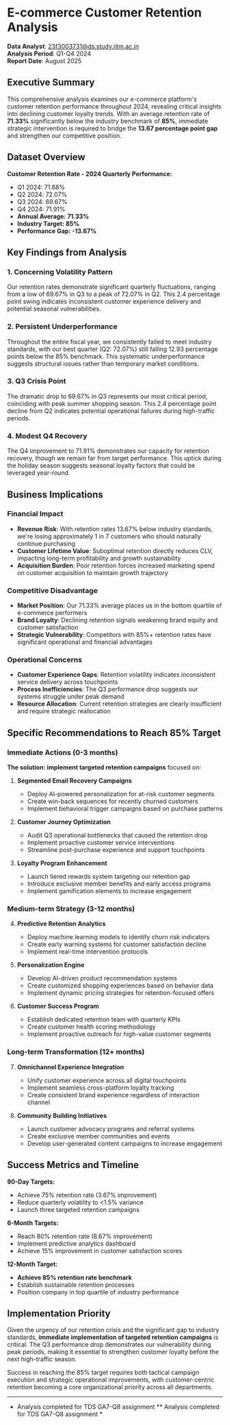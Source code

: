 # E-commerce Customer Retention Analysis

**Data Analyst**: 23f3003731@ds.study.iitm.ac.in  
**Analysis Period**: Q1-Q4 2024  
**Report Date**: August 2025

## Executive Summary

This comprehensive analysis examines our e-commerce platform's customer retention performance throughout 2024, revealing critical insights into declining customer loyalty trends. With an average retention rate of **71.33%** significantly below the industry benchmark of **85%**, immediate strategic intervention is required to bridge the **13.67 percentage point gap** and strengthen our competitive position.

## Dataset Overview

**Customer Retention Rate - 2024 Quarterly Performance:**
- Q1 2024: 71.68%
- Q2 2024: 72.07%
- Q3 2024: 69.67%
- Q4 2024: 71.91%
- **Annual Average: 71.33%**
- **Industry Target: 85%**
- **Performance Gap: -13.67%**

## Key Findings from Analysis

### 1. Concerning Volatility Pattern
Our retention rates demonstrate significant quarterly fluctuations, ranging from a low of 69.67% in Q3 to a peak of 72.07% in Q2. This 2.4 percentage point swing indicates inconsistent customer experience delivery and potential seasonal vulnerabilities.

### 2. Persistent Underperformance
Throughout the entire fiscal year, we consistently failed to meet industry standards, with our best quarter (Q2: 72.07%) still falling 12.93 percentage points below the 85% benchmark. This systematic underperformance suggests structural issues rather than temporary market conditions.

### 3. Q3 Crisis Point
The dramatic drop to 69.67% in Q3 represents our most critical period, coinciding with peak summer shopping season. This 2.4 percentage point decline from Q2 indicates potential operational failures during high-traffic periods.

### 4. Modest Q4 Recovery
The Q4 improvement to 71.91% demonstrates our capacity for retention recovery, though we remain far from target performance. This uptick during the holiday season suggests seasonal loyalty factors that could be leveraged year-round.

## Business Implications

### Financial Impact
- **Revenue Risk**: With retention rates 13.67% below industry standards, we're losing approximately 1 in 7 customers who should naturally continue purchasing
- **Customer Lifetime Value**: Suboptimal retention directly reduces CLV, impacting long-term profitability and growth sustainability
- **Acquisition Burden**: Poor retention forces increased marketing spend on customer acquisition to maintain growth trajectory

### Competitive Disadvantage
- **Market Position**: Our 71.33% average places us in the bottom quartile of e-commerce performers
- **Brand Loyalty**: Declining retention signals weakening brand equity and customer satisfaction
- **Strategic Vulnerability**: Competitors with 85%+ retention rates have significant operational and financial advantages

### Operational Concerns
- **Customer Experience Gaps**: Retention volatility indicates inconsistent service delivery across touchpoints
- **Process Inefficiencies**: The Q3 performance drop suggests our systems struggle under peak demand
- **Resource Allocation**: Current retention strategies are clearly insufficient and require strategic reallocation

## Specific Recommendations to Reach 85% Target

### Immediate Actions (0-3 months)

**The solution: implement targeted retention campaigns** focused on:

1. **Segmented Email Recovery Campaigns**
   - Deploy AI-powered personalization for at-risk customer segments
   - Create win-back sequences for recently churned customers
   - Implement behavioral trigger campaigns based on purchase patterns

2. **Customer Journey Optimization**
   - Audit Q3 operational bottlenecks that caused the retention drop
   - Implement proactive customer service interventions
   - Streamline post-purchase experience and support touchpoints

3. **Loyalty Program Enhancement**
   - Launch tiered rewards system targeting our retention gap
   - Introduce exclusive member benefits and early access programs
   - Implement gamification elements to increase engagement

### Medium-term Strategy (3-12 months)

4. **Predictive Retention Analytics**
   - Deploy machine learning models to identify churn risk indicators
   - Create early warning systems for customer satisfaction decline
   - Implement real-time intervention protocols

5. **Personalization Engine**
   - Develop AI-driven product recommendation systems
   - Create customized shopping experiences based on behavior data
   - Implement dynamic pricing strategies for retention-focused offers

6. **Customer Success Program**
   - Establish dedicated retention team with quarterly KPIs
   - Create customer health scoring methodology
   - Implement proactive outreach for high-value customer segments

### Long-term Transformation (12+ months)

7. **Omnichannel Experience Integration**
   - Unify customer experience across all digital touchpoints
   - Implement seamless cross-platform loyalty tracking
   - Create consistent brand experience regardless of interaction channel

8. **Community Building Initiatives**
   - Launch customer advocacy programs and referral systems
   - Create exclusive member communities and events
   - Develop user-generated content campaigns to increase engagement

## Success Metrics and Timeline

**90-Day Targets:**
- Achieve 75% retention rate (3.67% improvement)
- Reduce quarterly volatility to <1.5% variance
- Launch three targeted retention campaigns

**6-Month Targets:**
- Reach 80% retention rate (8.67% improvement)
- Implement predictive analytics dashboard
- Achieve 15% improvement in customer satisfaction scores

**12-Month Target:**
- **Achieve 85% retention rate benchmark**
- Establish sustainable retention processes
- Position company in top quartile of industry performance

## Implementation Priority

Given the urgency of our retention crisis and the significant gap to industry standards, **immediate implementation of targeted retention campaigns** is critical. The Q3 performance drop demonstrates our vulnerability during peak periods, making it essential to strengthen customer loyalty before the next high-traffic season.

Success in reaching the 85% target requires both tactical campaign execution and strategic operational improvements, with customer-centric retention becoming a core organizational priority across all departments.


---

* Analysis completed for TDS GA7-Q8 assignment ** Analysis completed for TDS GA7-Q8 assignment *

